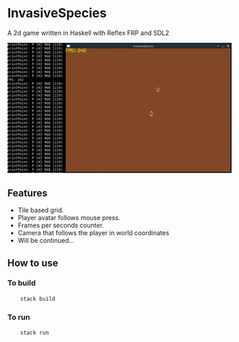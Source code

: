 # InvasiveSpecies

A 2d game written in Haskell with Reflex FRP and SDL2 

![Example with open terminal](Example.png)

## Features

* Tile based grid.
* Player avatar follows mouse press.
* Frames per seconds counter.
* Camera that follows the player in world coordinates
* Will be continued...

## How to use

### To build

```bash
    stack build
```

### To run

```bash
    stack run
